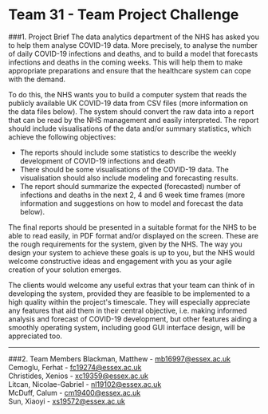 # Team 31 - Team Project Challenge

###1. Project Brief
The data analytics department of the NHS has asked you to help them analyse COVID-19 data. More precisely, to analyse the number of daily COVID-19 infections and deaths, and to build a model that forecasts infections and deaths in the coming weeks. This will help them to make appropriate preparations and ensure that the healthcare system can cope with the demand.

To do this, the NHS wants you to build a computer system that reads the publicly available UK COVID-19 data from CSV files (more information on the data files below). The system should convert the raw data into a report that can be read by the NHS management and easily interpreted. The report should include visualisations of the data and/or summary statistics, which achieve the following objectives:

- The reports should include some statistics to describe the weekly development of COVID-19 infections and death
- There should be some visualisations of the COVID-19 data. The visualisation should also include modeling and forecasting results.
- The report should summarize the expected (forecasted) number of infections and deaths in the next 2, 4 and 6 week time frames (more information and suggestions on how to model and forecast the data below).

The final reports should be presented in a suitable format for the NHS to be able to read easily, in PDF format and/or displayed on the screen. These are the rough requirements for the system, given by the NHS. The way you design your system to achieve these goals is up to you, but the NHS would welcome constructive ideas and engagement with you as your agile creation of your solution emerges.

The clients would welcome any useful extras that your team can think of in developing the system, provided they are feasible to be implemented to a high quality within the project's timescale. They will especially appreciate any features that aid them in their central objective, i.e. making informed analysis and forecast of COVID-19 development, but other features aiding a smoothly operating system, including good GUI interface design, will be appreciated too.

---

###2. Team Members
Blackman, Matthew - [mb16997@essex.ac.uk](mailto://mb16997@essex.ac.uk)  
Cemoglu, Ferhat - [fc19274@essex.ac.uk](mailto://fc19274@essex.ac.uk)  
Christides, Xenios - [xc19359@essex.ac.uk](mailto://xc19359@essex.ac.uk)  
Litcan, Nicolae-Gabriel - [nl19102@essex.ac.uk](mailto://nl19102@essex.ac.uk)  
McDuff, Calum - [cm19400@essex.ac.uk](mailto://cm19400@essex.ac.uk)  
Sun, Xiaoyi - [xs19572@essex.ac.uk](mailto://xs19572@essex.ac.uk)  
